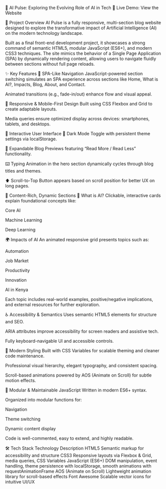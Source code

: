 🧠 AI Pulse: Exploring the Evolving Role of AI in Tech
🔗 Live Demo: View the Website



<!-- Ensure the image is correctly placed in the 'images' folder -->
🚀 Project Overview
AI Pulse is a fully responsive, multi-section blog website designed to explore the transformative impact of Artificial Intelligence (AI) on the modern technology landscape.

Built as a final front-end development project, it showcases a strong command of semantic HTML5, modular JavaScript (ES6+), and modern CSS3 techniques. The site mimics the behavior of a Single Page Application (SPA) by dynamically rendering content, allowing users to navigate fluidly between sections without full page reloads.

✨ Key Features
🔄 SPA-Like Navigation
JavaScript-powered section switching simulates an SPA experience across sections like Home, What is AI?, Impacts, Blog, About, and Contact.

Animated transitions (e.g., fade-in/out) enhance flow and visual appeal.

📱 Responsive & Mobile-First Design
Built using CSS Flexbox and Grid to create adaptable layouts.

Media queries ensure optimized display across devices: smartphones, tablets, and desktops.

🎨 Interactive User Interface
🌙 Dark Mode Toggle with persistent theme settings via localStorage.

📰 Expandable Blog Previews featuring “Read More / Read Less” functionality.

⌨️ Typing Animation in the hero section dynamically cycles through blog titles and themes.

⬆️ Scroll-to-Top Button appears based on scroll position for better UX on long pages.

🧠 Content-Rich, Dynamic Sections
🧩 What is AI?
Clickable, interactive cards explain foundational concepts like:

Core AI

Machine Learning

Deep Learning

🌍 Impacts of AI
An animated responsive grid presents topics such as:

Automation

Job Market

Productivity

Innovation

AI in Kenya

Each topic includes real-world examples, positive/negative implications, and external resources for further exploration.

♿ Accessibility & Semantics
Uses semantic HTML5 elements for structure and SEO.

ARIA attributes improve accessibility for screen readers and assistive tech.

Fully keyboard-navigable UI and accessible controls.

💅 Modern Styling
Built with CSS Variables for scalable theming and cleaner code maintenance.

Professional visual hierarchy, elegant typography, and consistent spacing.

Scroll-based animations powered by AOS (Animate on Scroll) for subtle motion effects.

🧩 Modular & Maintainable JavaScript
Written in modern ES6+ syntax.

Organized into modular functions for:

Navigation

Theme switching

Dynamic content display

Code is well-commented, easy to extend, and highly readable.

🛠️ Tech Stack
Technology	Description
HTML5	Semantic markup for accessibility and structure
CSS3	Responsive layouts via Flexbox & Grid, media queries, CSS Variables
JavaScript (ES6+)	DOM manipulation, event handling, theme persistence with localStorage, smooth animations with requestAnimationFrame
AOS (Animate on Scroll)	Lightweight animation library for scroll-based effects
Font Awesome	Scalable vector icons for intuitive UI/UX

